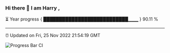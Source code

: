 ### Hi there 👋 I am Harry , 

⏳ Year progress { ███████████████████████████▁▁▁ } 90.11 %

---

⏰ Updated on Fri, 25 Nov 2022 21:54:19 GMT

![Progress Bar CI](https://github.com/duykhang68/duykhang68/workflows/Progress%20Bar%20CI/badge.svg)
